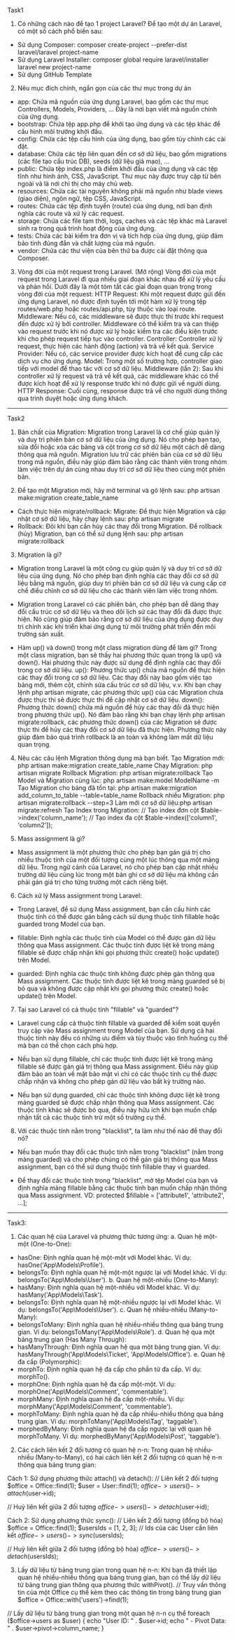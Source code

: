 Task1
1. Có những cách nào để tạo 1 project Laravel?
Để tạo một dự án Laravel, có một số cách phổ biến sau:
- Sử dụng Composer: 
composer create-project --prefer-dist laravel/laravel project-name
- Sử dụng Laravel Installer:
composer global require laravel/installer
laravel new project-name
- Sử dụng GitHub Template

2. Nêu mục đích chính, ngắn gọn của các thư mục trong dự án
- app: Chứa mã nguồn của ứng dụng Laravel, bao gồm các thư mục Controllers, Models, Providers, ... Đây là nơi bạn viết mã nguồn chính của ứng dụng.
- bootstrap: Chứa tệp app.php để khởi tạo ứng dụng và các tệp khác để cấu hình môi trường khởi đầu.
- config: Chứa các tệp cấu hình của ứng dụng, bao gồm tùy chỉnh các cài đặt.
- database: Chứa các tệp liên quan đến cơ sở dữ liệu, bao gồm migrations (các file tạo cấu trúc DB), seeds (dữ liệu giả mạo), ...
- public: Chứa tệp index.php là điểm khởi đầu của ứng dụng và các tệp tĩnh như hình ảnh, CSS, JavaScript. Thư mục này được truy cập từ bên ngoài và là nơi chỉ thị cho máy chủ web.
- resources: Chứa các tài nguyên không phải mã nguồn như blade views (giao diện), ngôn ngữ, tệp CSS, JavaScript.
- routes: Chứa các tệp định tuyến (route) của ứng dụng, nơi bạn định nghĩa các route và xử lý các request.
- storage: Chứa các file tạm thời, logs, caches và các tệp khác mà Laravel sinh ra trong quá trình hoạt động của ứng dụng.
- tests: Chứa các bài kiểm tra đơn vị và tích hợp của ứng dụng, giúp đảm bảo tính đúng đắn và chất lượng của mã nguồn.
- vendor: Chứa các thư viện của bên thứ ba được cài đặt thông qua Composer.

3. Vòng đời của một request trong Laravel. (Mở rộng)
Vòng đời của một request trong Laravel đi qua nhiều giai đoạn khác nhau để xử lý yêu cầu và phản hồi. Dưới đây là một tóm tắt các giai đoạn quan trọng trong vòng đời của một request:
HTTP Request: Khi một request được gửi đến ứng dụng Laravel, nó được định tuyến tới một hàm xử lý trong tệp routes/web.php hoặc routes/api.php, tùy thuộc vào loại route.
Middleware: Nếu có, các middleware sẽ được thực thi trước khi request đến được xử lý bởi controller. Middleware có thể kiểm tra và can thiệp vào request trước khi nó được xử lý hoặc kiểm tra các điều kiện trước khi cho phép request tiếp tục vào controller.
Controller: Controller xử lý request, thực hiện các hành động (action) và trả về kết quả.
Service Provider: Nếu có, các service provider được kích hoạt để cung cấp các dịch vụ cho ứng dụng.
Model: Trong một số trường hợp, controller giao tiếp với model để thao tác với cơ sở dữ liệu.
Middleware (lần 2): Sau khi controller xử lý request và trả về kết quả, các middleware khác có thể được kích hoạt để xử lý response trước khi nó được gửi về người dùng.
HTTP Response: Cuối cùng, response được trả về cho người dùng thông qua trình duyệt hoặc ứng dụng khách.

-------------------------------------------------------------------------------------------------------------------------------------

Task2

1. Bản chất của Migration:
Migration trong Laravel là cơ chế giúp quản lý và duy trì phiên bản cơ sở dữ liệu của ứng dụng. Nó cho phép bạn tạo, sửa đổi hoặc xóa các bảng và cột trong cơ sở dữ liệu một cách dễ dàng thông qua mã nguồn. Migration lưu trữ các phiên bản của cơ sở dữ liệu trong mã nguồn, điều này giúp đảm bảo rằng các thành viên trong nhóm làm việc trên dự án cùng nhau duy trì cơ sở dữ liệu theo cùng một phiên bản.

2. Để tạo một Migration mới, hãy mở terminal và gõ lệnh sau:
php artisan make:migration create_table_name
- Cách thực hiện migrate/rollback: Migrate: Để thực hiện Migration và cập nhật cơ sở dữ liệu, hãy chạy lệnh sau:
php artisan migrate
- Rollback: Đôi khi bạn cần hủy các thay đổi trong Migration. Để rollback (hủy) Migration, bạn có thể sử dụng lệnh sau:
php artisan migrate:rollback

3. Migration là gì?
- Migration trong Laravel là một công cụ giúp quản lý và duy trì cơ sở dữ liệu của ứng dụng. Nó cho phép bạn định nghĩa các thay đổi cơ sở dữ liệu bằng mã nguồn, giúp duy trì phiên bản cơ sở dữ liệu và cung cấp cơ chế điều chỉnh cơ sở dữ liệu cho các thành viên làm việc trong nhóm.

- Migration trong Laravel có các phiên bản, cho phép bạn dễ dàng thay đổi cấu trúc cơ sở dữ liệu và theo dõi lịch sử các thay đổi đã được thực hiện. Nó cũng giúp đảm bảo rằng cơ sở dữ liệu của ứng dụng được duy trì chính xác khi triển khai ứng dụng từ môi trường phát triển đến môi trường sản xuất.

- Hàm up() và down() trong một class migration dùng để làm gì?
Trong một class migration, bạn sẽ thấy hai phương thức quan trọng là up() và down(). Hai phương thức này được sử dụng để định nghĩa các thay đổi trong cơ sở dữ liệu.
up(): Phương thức up() chứa mã nguồn để thực hiện các thay đổi trong cơ sở dữ liệu. Các thay đổi này bao gồm việc tạo bảng mới, thêm cột, chỉnh sửa cấu trúc cơ sở dữ liệu, v.v. Khi bạn chạy lệnh php artisan migrate, các phương thức up() của các Migration chưa được thực thi sẽ được thực thi để cập nhật cơ sở dữ liệu.
down(): Phương thức down() chứa mã nguồn để hủy các thay đổi đã thực hiện trong phương thức up(). Nó đảm bảo rằng khi bạn chạy lệnh php artisan migrate:rollback, các phương thức down() của các Migration sẽ được thực thi để hủy các thay đổi cơ sở dữ liệu đã thực hiện. Phương thức này giúp đảm bảo quá trình rollback là an toàn và không làm mất dữ liệu quan trọng.

4. Nêu các câu lệnh Migration thông dụng mà bạn biết.
Tạo Migration mới: php artisan make:migration create_table_name
Chạy Migration: php artisan migrate
Rollback Migration: php artisan migrate:rollback
Tạo Model và Migration cùng lúc: php artisan make:model ModelName -m
Tạo Migration cho bảng đã tồn tại: php artisan make:migration add_column_to_table --table=table_name
Rollback nhiều Migration: php artisan migrate:rollback --step=3
Làm mới cơ sở dữ liệu:php artisan migrate:refresh
Tạo Index trong Migration: 
// Tạo index đơn cột
$table->index('column_name');
// Tạo index đa cột
$table->index(['column1', 'column2']);

5. Mass assignment là gì?

- Mass assignment là một phương thức cho phép bạn gán giá trị cho nhiều thuộc tính của một đối tượng cùng một lúc thông qua một mảng dữ liệu. Trong ngữ cảnh của Laravel, nó cho phép bạn cập nhật nhiều trường dữ liệu cùng lúc trong một bản ghi cơ sở dữ liệu mà không cần phải gán giá trị cho từng trường một cách riêng biệt.

6. Cách xử lý Mass assignment trong Laravel:
- Trong Laravel, để sử dụng Mass assignment, bạn cần cấu hình các thuộc tính có thể được gán bằng cách sử dụng thuộc tính fillable hoặc guarded trong Model của bạn.

- fillable: Định nghĩa các thuộc tính của Model có thể được gán dữ liệu thông qua Mass assignment. Các thuộc tính được liệt kê trong mảng fillable sẽ được chấp nhận khi gọi phương thức create() hoặc update() trên Model.

- guarded: Định nghĩa các thuộc tính không được phép gán thông qua Mass assignment. Các thuộc tính được liệt kê trong mảng guarded sẽ bị bỏ qua và không được cập nhật khi gọi phương thức create() hoặc update() trên Model.

7. Tại sao Laravel có cả thuộc tính "fillable" và "guarded"?
- Laravel cung cấp cả thuộc tính fillable và guarded để kiểm soát quyền truy cập vào Mass assignment trong Model của bạn. Sử dụng cả hai thuộc tính này đều có những ưu điểm và tùy thuộc vào tình huống cụ thể mà bạn có thể chọn cách phù hợp.

- Nếu bạn sử dụng fillable, chỉ các thuộc tính được liệt kê trong mảng fillable sẽ được gán giá trị thông qua Mass assignment. Điều này giúp đảm bảo an toàn về mặt bảo mật vì chỉ có các thuộc tính cụ thể được chấp nhận và không cho phép gán dữ liệu vào bất kỳ trường nào.

- Nếu bạn sử dụng guarded, chỉ các thuộc tính không được liệt kê trong mảng guarded sẽ được chấp nhận thông qua Mass assignment. Các thuộc tính khác sẽ được bỏ qua, điều này hữu ích khi bạn muốn chấp nhận tất cả các thuộc tính trừ một số trường cụ thể.

8. Với các thuộc tính nằm trong "blacklist", ta làm như thế nào để thay đổi nó?
- Nếu bạn muốn thay đổi các thuộc tính nằm trong "blacklist" (nằm trong mảng guarded) và cho phép chúng có thể gán giá trị thông qua Mass assignment, bạn có thể sử dụng thuộc tính fillable thay vì guarded.

- Để thay đổi các thuộc tính trong "blacklist", mở tệp Model của bạn và định nghĩa mảng fillable bằng các thuộc tính bạn muốn chấp nhận thông qua Mass assignment. 
VD: protected $fillable = ['attribute1', 'attribute2', ...];

------------------------------------------------------------------------------------------------------------
Task3:
1. Các quan hệ của Laravel và phương thức tương ứng:
a. Quan hệ một-một (One-to-One):
- hasOne: Định nghĩa quan hệ một-một với Model khác. Ví dụ: hasOne('App\Models\Profile').
- belongsTo: Định nghĩa quan hệ một-một ngược lại với Model khác. Ví dụ: belongsTo('App\Models\User').
b. Quan hệ một-nhiều (One-to-Many):
- hasMany: Định nghĩa quan hệ một-nhiều với Model khác. Ví dụ: hasMany('App\Models\Task').
- belongsTo: Định nghĩa quan hệ một-nhiều ngược lại với Model khác. Ví dụ: belongsTo('App\Models\User').
c. Quan hệ nhiều-nhiều (Many-to-Many):
- belongsToMany: Định nghĩa quan hệ nhiều-nhiều thông qua bảng trung gian. Ví dụ: belongsToMany('App\Models\Role').
d. Quan hệ qua một bảng trung gian (Has Many Through):
- hasManyThrough: Định nghĩa quan hệ qua một bảng trung gian. Ví dụ: hasManyThrough('App\Models\Ticket', 'App\Models\Office').
e. Quan hệ đa cấp (Polymorphic):
- morphTo: Định nghĩa quan hệ đa cấp cho phần tử đa cấp. Ví dụ: morphTo().
- morphOne: Định nghĩa quan hệ đa cấp một-một. Ví dụ: morphOne('App\Models\Comment', 'commentable').
- morphMany: Định nghĩa quan hệ đa cấp một-nhiều. Ví dụ: morphMany('App\Models\Comment', 'commentable').
- morphToMany: Định nghĩa quan hệ đa cấp nhiều-nhiều thông qua bảng trung gian. Ví dụ: morphToMany('App\Models\Tag', 'taggable').
- morphedByMany: Định nghĩa quan hệ đa cấp ngược lại với quan hệ morphToMany. Ví dụ: morphedByMany('App\Models\Post', 'taggable').

2. Các cách liên kết 2 đối tượng có quan hệ n-n:
Trong quan hệ nhiều-nhiều (Many-to-Many), có hai cách liên kết 2 đối tượng có quan hệ n-n thông qua bảng trung gian:

Cách 1: Sử dụng phương thức attach() và detach():
// Liên kết 2 đối tượng
$office = Office::find(1);
$user = User::find(1);
$office->users()->attach($user->id);

// Huỷ liên kết giữa 2 đối tượng
$office->users()->detach($user->id);

Cách 2: Sử dụng phương thức sync():
// Liên kết 2 đối tượng (đồng bộ hóa)
$office = Office::find(1);
$usersIds = [1, 2, 3]; // Ids của các User cần liên kết
$office->users()->sync($usersIds);

// Huỷ liên kết giữa 2 đối tượng (đồng bộ hóa)
$office->users()->detach($usersIds);

3. Lấy dữ liệu từ bảng trung gian trong quan hệ n-n:
Khi bạn đã thiết lập quan hệ nhiều-nhiều thông qua bảng trung gian, bạn có thể lấy dữ liệu từ bảng trung gian thông qua phương thức withPivot().
// Truy vấn thông tin của một Office cụ thể kèm theo các thông tin trong bảng trung gian
$office = Office::with('users')->find(1);

// Lấy dữ liệu từ bảng trung gian trong một quan hệ n-n cụ thể
foreach ($office->users as $user) {
    echo "User ID: " . $user->id;
    echo " - Pivot Data: " . $user->pivot->column_name;
}

